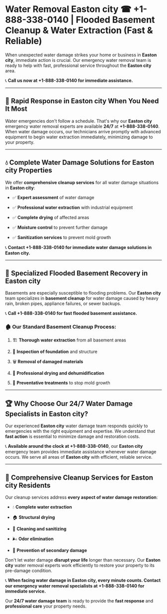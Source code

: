 # Water Removal Easton city ☎ +1-888-338-0140 | Flooded Basement Cleanup & Water Extraction (Fast & Reliable)

When unexpected water damage strikes your home or business in **Easton city**, immediate action is crucial. Our emergency water removal team is ready to help with fast, professional service throughout the **Easton city** area. 

📞 **Call us now at +1-888-338-0140 for immediate assistance.**
---
## 🚀 Rapid Response in Easton city When You Need It Most
Water emergencies don't follow a schedule. That's why our **Easton city** emergency water removal experts are available **24/7** at **+1-888-338-0140**. When water damage occurs, our technicians arrive promptly with advanced equipment to begin water extraction immediately, minimizing damage to your property.
---
## 💧 Complete Water Damage Solutions for Easton city Properties
We offer **comprehensive cleanup services** for all water damage situations in **Easton city**:
- ✅ **Expert assessment** of water damage  
- ✅ **Professional water extraction** with industrial equipment  
- ✅ **Complete drying** of affected areas  
- ✅ **Moisture control** to prevent further damage  
- ✅ **Sanitization services** to prevent mold growth  
📞 **Contact +1-888-338-0140 for immediate water damage solutions in Easton city.**
---
## 🌊 Specialized Flooded Basement Recovery in Easton city
Basements are especially susceptible to flooding problems. Our **Easton city** team specializes in **basement cleanup** for water damage caused by heavy rain, broken pipes, appliance failures, or sewer backups. 
📞 **Call +1-888-338-0140 for fast flooded basement assistance.**
### 🏚️ Our Standard Basement Cleanup Process:
1. 🏗️ **Thorough water extraction** from all basement areas  
2. 🔎 **Inspection of foundation** and structure  
3. 🗑️ **Removal of damaged materials**  
4. 💨 **Professional drying and dehumidification**  
5. 🚫 **Preventative treatments** to stop mold growth  
---
## 🏆 Why Choose Our 24/7 Water Damage Specialists in Easton city?
Our experienced **Easton city** water damage team responds quickly to emergencies with the right equipment and expertise. We understand that **fast action** is essential to minimize damage and restoration costs.
📞 **Available around the clock at +1-888-338-0140**, our **Easton city** emergency team provides immediate assistance whenever water damage occurs. We serve all areas of **Easton city** with efficient, reliable service.
---
## 🧹 Comprehensive Cleanup Services for Easton city Residents
Our cleanup services address **every aspect of water damage restoration**:
- 💧 **Complete water extraction**  
- 🏠 **Structural drying**  
- 🧼 **Cleaning and sanitizing**  
- 🌬️ **Odor elimination**  
- 🚫 **Prevention of secondary damage**  
Don't let water damage **disrupt your life** longer than necessary. Our **Easton city** water removal experts work efficiently to restore your property to its pre-damage condition.
📞 **When facing water damage in Easton city, every minute counts. Contact our emergency water removal specialists at +1-888-338-0140 for immediate service.**
Our **24/7 water damage team** is ready to provide the **fast response** and **professional care** your property needs.
